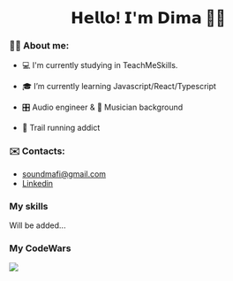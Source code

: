 <!-- ### Hi there 👋 -->

<!--
**soundmafi/soundmafi** is a ✨ _special_ ✨ repository because its `README.md` (this file) appears on your GitHub profile.

Here are some ideas to get you started:

- 🔭 I’m currently working on ...
- 🌱 I’m currently learning ...
- 👯 I’m looking to collaborate on ...
- 🤔 I’m looking for help with ...
- 💬 Ask me about ...
- 📫 How to reach me: ...
- 😄 Pronouns: ...
- ⚡ Fun fact: ...
-->

<h1 align="center">𝗛𝗲𝗹𝗹𝗼! 𝗜'𝗺 𝗗𝗶𝗺𝗮 🤜🤛</h1>
<h3>🤵🏻 About me:</h3>
<ul>
<li><p>💻 I'm currently studying in TeachMeSkills.</p></li>
<li><p>🎓 I’m currently learning Javascript/React/Typescript</p></li>
<li><p>🎛️ Audio engineer & 🎹 Musician background</li>
 <li><p>🏃 Trail running addict</li>
 
</ul>
 
 
 <h3> ✉️ Contacts: </h3>
 <ul>
 <li><a href="mailto:soundmafi@gmail.com">  soundmafi@gmail.com</a> </li>
 <li><a href="https://www.linkedin.com/in/soundmafi/">  Linkedin</a></li>
</ul>

<h3>My skills</h3>
<p>Will be added...</p>


<h3> My CodeWars</h3>
<img src="https://www.codewars.com/users/soundmafi/badges/large">

 
 
